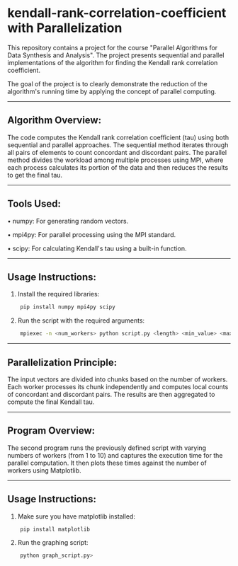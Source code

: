 # kendall-rank-correlation-coefficient with Parallelization

This repository contains a project for the course "Parallel Algorithms for Data Synthesis and Analysis". The project presents sequential and parallel implementations of the algorithm for finding the Kendall rank correlation coefficient.


The goal of the project is to clearly demonstrate the reduction of the algorithm's running time by applying the concept of parallel computing.

---

## Algorithm Overview:

The code computes the Kendall rank correlation coefficient (tau) using both sequential and parallel approaches. The sequential method iterates through all pairs of elements to count concordant and discordant pairs. The parallel method divides the workload among multiple processes using MPI, where each process calculates its portion of the data and then reduces the results to get the final tau.

---

## Tools Used:

• numpy: For generating random vectors.

• mpi4py: For parallel processing using the MPI standard.

• scipy: For calculating Kendall's tau using a built-in function.

---

## Usage Instructions:

1. Install the required libraries:
```bash
    pip install numpy mpi4py scipy
```
2. Run the script with the required arguments:
```bash
    mpiexec -n <num_workers> python script.py <length> <min_value> <max_value> <num_workers>
```

---

## Parallelization Principle:

The input vectors are divided into chunks based on the number of workers. Each worker processes its chunk independently and computes local counts of concordant and discordant pairs. The results are then aggregated to compute the final Kendall tau.

---

## Program Overview:

The second program runs the previously defined script with varying numbers of workers (from 1 to 10) and captures the execution time for the parallel computation. It then plots these times against the number of workers using Matplotlib.

---

## Usage Instructions:

1. Make sure you have matplotlib installed:
```bash
    pip install matplotlib
```
2. Run the graphing script:
```bash
    python graph_script.py>
```
